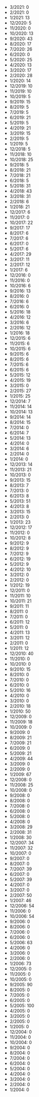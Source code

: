 *  3/2021: 0
*  2/2021: 0
*  1/2021: 13
*  12/2020: 5
*  11/2020: 0
*  10/2020: 13
*  9/2020: 43
*  8/2020: 17
*  7/2020: 26
*  6/2020: 0
*  5/2020: 25
*  4/2020: 13
*  3/2020: 17
*  2/2020: 28
*  1/2020: 14
*  12/2019: 10
*  11/2019: 10
*  10/2019: 5
*  9/2019: 15
*  8/2019: 5
*  7/2019: 5
*  6/2019: 21
*  5/2019: 5
*  4/2019: 21
*  3/2019: 15
*  2/2019: 5
*  1/2019: 5
*  12/2018: 5
*  11/2018: 10
*  10/2018: 25
*  9/2018: 5
*  8/2018: 21
*  7/2018: 21
*  6/2018: 5
*  5/2018: 31
*  4/2018: 43
*  3/2018: 31
*  2/2018: 6
*  1/2018: 21
*  12/2017: 6
*  11/2017: 0
*  10/2017: 22
*  9/2017: 17
*  8/2017: 6
*  7/2017: 6
*  6/2017: 0
*  5/2017: 6
*  4/2017: 29
*  3/2017: 11
*  2/2017: 12
*  1/2017: 6
*  12/2016: 0
*  11/2016: 0
*  10/2016: 6
*  9/2016: 13
*  8/2016: 0
*  7/2016: 6
*  6/2016: 0
*  5/2016: 18
*  4/2016: 12
*  3/2016: 6
*  2/2016: 12
*  1/2016: 18
*  12/2015: 6
*  11/2015: 6
*  10/2015: 6
*  9/2015: 6
*  8/2015: 6
*  7/2015: 6
*  6/2015: 6
*  5/2015: 12
*  4/2015: 19
*  3/2015: 0
*  2/2015: 27
*  1/2015: 25
*  12/2014: 7
*  11/2014: 14
*  10/2014: 13
*  9/2014: 14
*  8/2014: 15
*  7/2014: 0
*  6/2014: 7
*  5/2014: 13
*  4/2014: 0
*  3/2014: 6
*  2/2014: 0
*  1/2014: 0
*  12/2013: 14
*  11/2013: 21
*  10/2013: 0
*  9/2013: 15
*  8/2013: 7
*  7/2013: 0
*  6/2013: 8
*  5/2013: 51
*  4/2013: 8
*  3/2013: 15
*  2/2013: 0
*  1/2013: 23
*  12/2012: 17
*  11/2012: 0
*  10/2012: 8
*  9/2012: 9
*  8/2012: 9
*  7/2012: 9
*  6/2012: 19
*  5/2012: 9
*  4/2012: 10
*  3/2012: 0
*  2/2012: 0
*  1/2012: 19
*  12/2011: 0
*  11/2011: 10
*  10/2011: 21
*  9/2011: 11
*  8/2011: 0
*  7/2011: 0
*  6/2011: 12
*  5/2011: 0
*  4/2011: 13
*  3/2011: 12
*  2/2011: 0
*  1/2011: 12
*  12/2010: 40
*  11/2010: 0
*  10/2010: 0
*  9/2010: 15
*  8/2010: 0
*  7/2010: 0
*  6/2010: 0
*  5/2010: 16
*  4/2010: 0
*  3/2010: 0
*  2/2010: 18
*  1/2010: 50
*  12/2009: 0
*  11/2009: 18
*  10/2009: 0
*  9/2009: 0
*  8/2009: 21
*  7/2009: 21
*  6/2009: 0
*  5/2009: 21
*  4/2009: 44
*  3/2009: 0
*  2/2009: 0
*  1/2009: 67
*  12/2008: 0
*  11/2008: 25
*  10/2008: 0
*  9/2008: 0
*  8/2008: 0
*  7/2008: 0
*  6/2008: 0
*  5/2008: 0
*  4/2008: 0
*  3/2008: 29
*  2/2008: 31
*  1/2008: 30
*  12/2007: 34
*  11/2007: 32
*  10/2007: 0
*  9/2007: 0
*  8/2007: 0
*  7/2007: 39
*  6/2007: 0
*  5/2007: 39
*  4/2007: 0
*  3/2007: 0
*  2/2007: 50
*  1/2007: 46
*  12/2006: 54
*  11/2006: 0
*  10/2006: 54
*  9/2006: 0
*  8/2006: 0
*  7/2006: 0
*  6/2006: 0
*  5/2006: 63
*  4/2006: 0
*  3/2006: 0
*  2/2006: 0
*  1/2006: 73
*  12/2005: 0
*  11/2005: 0
*  10/2005: 0
*  9/2005: 90
*  8/2005: 0
*  7/2005: 0
*  6/2005: 0
*  5/2005: 100
*  4/2005: 0
*  3/2005: 0
*  2/2005: 0
*  1/2005: 0
*  12/2004: 0
*  11/2004: 0
*  10/2004: 0
*  9/2004: 0
*  8/2004: 0
*  7/2004: 0
*  6/2004: 0
*  5/2004: 0
*  4/2004: 0
*  3/2004: 0
*  2/2004: 0
*  1/2004: 0